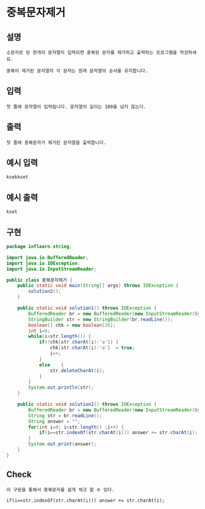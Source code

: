 # 중복문자제거

## 설명

    소문자로 된 한개의 문자열이 입력되면 중복된 문자를 제거하고 출력하는 프로그램을 작성하세요.

    중복이 제거된 문자열의 각 문자는 원래 문자열의 순서를 유지합니다.

## 입력

    첫 줄에 문자열이 입력됩니다. 문자열의 길이는 100을 넘지 않는다.

## 출력
    
    첫 줄에 중복문자가 제거된 문자열을 출력합니다.

## 예시 입력

    ksekkset
    
## 예시 출력
    
    kset
    
## 구현

```JAVA
package inflearn.string;

import java.io.BufferedReader;
import java.io.IOException;
import java.io.InputStreamReader;

public class 중복문자제거 {
    public static void main(String[] args) throws IOException {
        solution2();
    }

    public static void solution1() throws IOException {
        BufferedReader br = new BufferedReader(new InputStreamReader(System.in));
        StringBuilder str = new StringBuilder(br.readLine());
        boolean[] chk = new boolean[26];
        int i=0;
        while(i<str.length()) {
            if(!chk[str.charAt(i)-'a']) {
                chk[str.charAt(i)-'a']  = true;
                i++;
            }
            else    {
                str.deleteCharAt(i);
            }
        }
        System.out.println(str);
    }

    public static void solution2() throws IOException {
        BufferedReader br = new BufferedReader(new InputStreamReader(System.in));
        String str = br.readLine();
        String answer = "";
        for(int i=0; i<str.length() ;i++) {
            if(i==str.indexOf(str.charAt(i))) answer += str.charAt(i);
        }
        System.out.print(answer);
    }
}
```

## Check

    이 구문을 통해서 중복문자를 쉽게 체크 할 수 있다. 
    
    if(i==str.indexOf(str.charAt(i))) answer += str.charAt(i);
    
  

